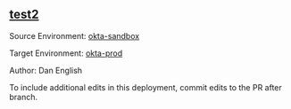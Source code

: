## [test2](https://app.salto.io/orgs/cb4005fc-b9d2-4031-ad29-df1f92256f6a/envs/e62deec5-9a18-4ac6-b054-d2276d2c5020/deployments/aa2f5a90-b0ec-46c5-b423-2e9618a5d569)

Source Environment: [okta-sandbox](https://app.salto.io/orgs/cb4005fc-b9d2-4031-ad29-df1f92256f6a/envs/c46c53db-2a70-4764-8d1f-f913c9250b4b)

Target Environment: [okta-prod](https://app.salto.io/orgs/cb4005fc-b9d2-4031-ad29-df1f92256f6a/envs/e62deec5-9a18-4ac6-b054-d2276d2c5020) 

Author: Dan English

To include additional edits in this deployment, commit edits to the PR after branch.